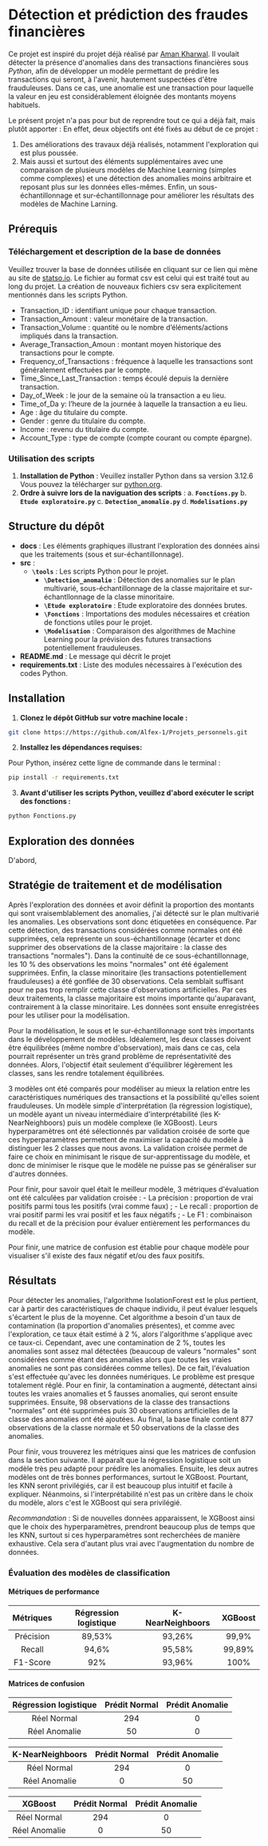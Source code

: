 # Détection et prédiction des fraudes financières

Ce  projet est inspiré du projet déjà réalisé par [Aman Kharwal](https://thecleverprogrammer.com/2023/08/21/anomaly-detection-in-transactions-using-python/). Il voulait détecter la présence d'anomalies dans des transactions financières sous *Python*, afin de développer un modèle permettant de prédire les transactions qui seront, à l'avenir, hautement suspectées d'être frauduleuses. Dans ce cas, une anomalie est une transaction pour laquelle la valeur en jeu est considérablement éloignée des montants moyens habituels.

Le présent projet n'a pas pour but de reprendre tout ce qui a déjà fait, mais plutôt apporter :
En effet, deux objectifs ont été fixés au début de ce projet :
 1. Des améliorations des travaux déjà réalisés, notamment l'exploration qui est plus poussée.
 2. Mais aussi et surtout des éléments supplémentaires avec une comparaison de plusieurs modèles de Machine Learning (simples comme complexes) et une détection des anomalies moins arbitraire et reposant plus sur les données elles-mêmes. Enfin, un sous-échantillonnage et sur-échantillonnage pour améliorer les résultats des modèles de Machine Larning.
 
## Prérequis

### Téléchargement et description de la base de données

Veuillez trouver la base de données utilisée en cliquant sur ce lien qui mène au site de [statso.io](https://statso.io/anomaly-detection-case-study/). Le fichier au format csv est celui qui est traité tout au long du projet. La création de nouveaux fichiers csv sera explicitement mentionnés dans les scripts Python.

- Transaction_ID : identifiant unique pour chaque transaction.
- Transaction_Amount : valeur monétaire de la transaction.
- Transaction_Volume : quantité ou le nombre d’éléments/actions impliqués dans la transaction.
- Average_Transaction_Amoun : montant moyen historique des transactions pour le compte.
- Frequency_of_Transactions : fréquence à laquelle les transactions sont généralement effectuées par le compte.
- Time_Since_Last_Transaction : temps écoulé depuis la dernière transaction.
- Day_of_Week : le jour de la semaine où la transaction a eu lieu.
- Time_of_Da y: l’heure de la journée à laquelle la transaction a eu lieu.
- Age : âge du titulaire du compte.
- Gender : genre du titulaire du compte.
- Income : revenu du titulaire du compte.
- Account_Type : type de compte (compte courant ou compte épargne).

### Utilisation des scripts

1. **Installation de Python** : Veuillez installer Python dans sa version 3.12.6 Vous pouvez la télécharger  sur [python.org](https://www.python.org/).
2. **Ordre à suivre lors de la naviguation des scripts** :
    a. **`Fonctions.py`**
    b. **`Etude exploratoire.py`**
    c. **`Detection_anomalie.py`**
    d. **`Modelisations.py`**
   
## Structure du dépôt 

- __docs__ : Les éléments graphiques illustrant l'exploration des données ainsi que les traitements (sous et sur-échantillonnage).  
- __src__ :  
    - **`\tools`** : Les scripts Python pour le projet.
        - **`\Detection_anomalie`** : Détection des anomalies sur le plan multivarié, sous-échantillonnage de la classe majoritaire et sur-échantllonnage de la classe minoritaire.
        - **`\Etude exploratoire`** : Etude exploratoire des données brutes.
        - **`\Fonctions`** : Importations des modules nécessaires et création de fonctions utiles pour le projet.
        - **`\Modelisation`** : Comparaison des algorithmes de Machine Learning pour la prévision des futures transactions potentiellement frauduleuses.
- __README.md__ : Le message qui décrit le projet         
- __requirements.txt__ : Liste des modules nécessaires à l'exécution des codes Python.      

## Installation

1. **Clonez le dépôt GitHub sur votre machine locale :** 
```bash
git clone https://https://github.com/Alfex-1/Projets_personnels.git
```

2. **Installez les dépendances requises:**

Pour Python, insérez cette ligne de commande dans le terminal :
```bash
pip install -r requirements.txt
```

3. **Avant d'utiliser les scripts Python, veuillez d'abord exécuter le script des fonctions :**

```bash
python Fonctions.py  
```

## Exploration des données

D'abord,

## Stratégie de traitement et de modélisation

Après l'exploration des données et avoir définit la proportion des montants qui sont vraisemblablement des anomalies, j'ai détecté sur le plan multivarié les anomalies. Les observations sont donc étiquetées en conséquence. Par cette détection, des transactions considérées comme normales ont été supprimées, cela représente un sous-échantillonnage (écarter et donc supprimer des observations de la classe majoritaire : la classe des transactions "normales"). Dans la continuité de ce sous-échantillonnage, les 10 % des observations les moins "normales" ont été également supprimées. 
Enfin, la classe minoritaire (les transactions potentiellement frauduleuses) a été gonflée de 30 observations. Cela semblait suffisant pour ne pas trop remplir cette classe d'observations artificielles. Par ces deux traitements, la classe majoritaire est moins importante qu'auparavant, contrairement à la classe minoritaire. Les données sont ensuite enregistrées pour les utiliser pour la modélisation.

Pour la modélisation, le sous et le sur-échantillonnage sont très importants dans le développement de modèles. Idéalement, les deux classes doivent être équilibrées (même nombre d'observation), mais dans ce cas, cela pourrait représenter un très grand problème de représentativité des données. Alors, l'objectif était seulement d'équilibrer légèrement les classes, sans les rendre totalement équilibrées.

3 modèles ont été comparés pour modéliser au mieux la relation entre les caractéristiques numériques des transactions et la possibilité qu'elles soient frauduleuses. Un modèle simple d'interprétation (la régression logistique), un modèle ayant un niveau intermédiaire d'interprétabilité (les K-NearNeighboors) puis un modèle complexe (le XGBoost). Leurs hyperparamètres ont été sélectionnés par validation croisée de sorte que ces hyperparamètres permettent de maximiser la capacité du modèle à distinguer les 2 classes que nous avons. La validation croisée permet de faire ce choix en minimisant le risque de sur-apprentissage du modèle, et donc de minimiser le risque que le modèle ne puisse pas se généraliser sur d'autres données.

Pour finir, pour savoir quel était le meilleur modèle, 3 métriques d'évaluation ont été calculées par validation croisée :
    - La précision : proportion de vrai positifs parmi tous les positifs (vrai comme faux) ;
    - Le recall : proportion de vrai positif parmi les vrai positif et les faux négatifs ;
    - Le F1 : combinaison du recall et de la précision pour évaluer entièrement les performances du modèle.

Pour finir, une matrice de confusion est établie pour chaque modèle pour visualiser s'il existe des faux négatif et/ou des faux positifs.

## Résultats

Pour détecter les anomalies, l'algorithme IsolationForest est le plus pertient, car à partir des caractéristiques de chaque individu, il peut évaluer lesquels s'écartent le plus de la moyenne. Cet algorithme a besoin d'un taux de contamination (la proportion d'anomalies présentes), et comme avec l'exploration, ce taux était estimé à 2 %, alors l'algorithme s'applique avec ce taux-ci. Cependant, avec une contamination de 2 %, toutes les anomalies sont assez mal détectées (beaucoup de valeurs "normales" sont considérées comme étant des anomalies alors que toutes les vraies anomalies ne sont pas considérées comme telles). De ce fait, l'évaluation s'est effectuée qu'avec les données numériques. Le problème est presque totalement réglé. Pour en finir, la contamination a augmenté, détectant ainsi toutes les vraies anomalies et 5 fausses anomalies, qui seront ensuite supprimées. Ensuite, 98 observations de la classe des transactions "normales" ont été supprimées puis 30 observations artificielles de la classe des anomalies ont été ajoutées. Au final, la base finale contient 877 observations de la classe normale et 50 observations de la classe des anomalies.

Pour finir, vous trouverez les métriques ainsi que les matrices de confusion dans la section suivante. Il apparaît que la régression logistique soit un modèle très peu adapté pour prédire les anomalies. Ensuite, les deux autres modèles ont de très bonnes performances, surtout le XGBoost. Pourtant, les KNN seront privilégiés, car il est beaucoup plus intuitif et facile à expliquer. Néanmoins, si l'interprétabilité n'est pas un critère dans le choix du modèle, alors c'est le XGBoost qui sera privilégié.

*Recommandation* : Si de nouvelles données apparaissent, le XGBoost ainsi que le choix des hyperparamètres, prendront beaucoup plus de temps que les KNN, surtout si ces hyperparamètres sont recherchées de manière exhaustive. Cela sera d'autant plus vrai avec l'augmentation du nombre de données.

### Évaluation des modèles de classification

#### Métriques de performance

| Métriques       | Régression logistique | K-NearNeighboors | XGBoost          |
|:----------------:|:---------------------:|:-----------------:|:----------------:|
| Précision       | 89,53%                | 93,26%            | 99,9%            |
| Recall          | 94,6%                 | 95,58%            | 99,89%           |
| F1-Score        | 92%                   | 93,96%            | 100%             |


#### Matrices de confusion

| **Régression logistique** | Prédit Normal | Prédit Anomalie |
|:-------------------------:|:-------------:|:---------------:|
| Réel Normal              | 294           | 0               |
| Réel Anomalie            | 50            | 0               |


| **K-NearNeighboors**     | Prédit Normal | Prédit Anomalie |
|:-------------------------:|:-------------:|:---------------:|
| Réel Normal              | 294           | 0               |
| Réel Anomalie            | 0             | 50              |


| **XGBoost**              | Prédit Normal | Prédit Anomalie |
|:-------------------------:|:-------------:|:---------------:|
| Réel Normal              | 294           | 0               |
| Réel Anomalie            | 0             | 50              |


